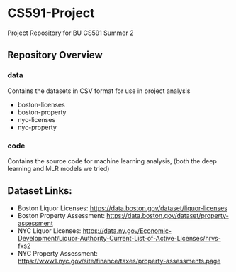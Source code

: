 # CS591-Project
Project Repository for BU CS591 Summer 2

## Repository Overview

### data
Contains the datasets in CSV format for use in project analysis

* boston-licenses
* boston-property
* nyc-licenses
* nyc-property

### code
Contains the source code for machine learning analysis, (both the deep learning and MLR models we tried)

## Dataset Links:

* Boston Liquor Licenses: https://data.boston.gov/dataset/liquor-licenses
* Boston Property Assessment: https://data.boston.gov/dataset/property-assessment
* NYC Liquor Licenses: https://data.ny.gov/Economic-Development/Liquor-Authority-Current-List-of-Active-Licenses/hrvs-fxs2
* NYC Property Assessment: https://www1.nyc.gov/site/finance/taxes/property-assessments.page

